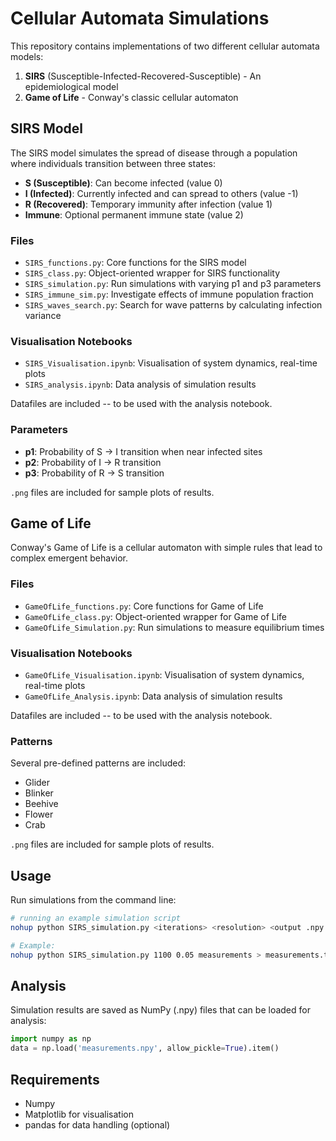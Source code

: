 # Cellular Automata Simulations

This repository contains implementations of two different cellular automata models:

1. **SIRS** (Susceptible-Infected-Recovered-Susceptible) - An epidemiological model
2. **Game of Life** - Conway's classic cellular automaton

## SIRS Model

The SIRS model simulates the spread of disease through a population where individuals transition between three states:
- **S (Susceptible)**: Can become infected (value 0)
- **I (Infected)**: Currently infected and can spread to others (value -1)
- **R (Recovered)**: Temporary immunity after infection (value 1)
- **Immune**: Optional permanent immune state (value 2)

### Files

- `SIRS_functions.py`: Core functions for the SIRS model
- `SIRS_class.py`: Object-oriented wrapper for SIRS functionality
- `SIRS_simulation.py`: Run simulations with varying p1 and p3 parameters
- `SIRS_immune_sim.py`: Investigate effects of immune population fraction
- `SIRS_waves_search.py`: Search for wave patterns by calculating infection variance

### Visualisation Notebooks
- `SIRS_Visualisation.ipynb`: Visualisation of system dynamics, real-time plots
- `SIRS_analysis.ipynb`: Data analysis of simulation results

Datafiles are included -- to be used with the analysis notebook.

### Parameters

- **p1**: Probability of S → I transition when near infected sites
- **p2**: Probability of I → R transition
- **p3**: Probability of R → S transition

`.png` files are included for sample plots of results.

## Game of Life

Conway's Game of Life is a cellular automaton with simple rules that lead to complex emergent behavior.

### Files

- `GameOfLife_functions.py`: Core functions for Game of Life
- `GameOfLife_class.py`: Object-oriented wrapper for Game of Life
- `GameOfLife_Simulation.py`: Run simulations to measure equilibrium times

### Visualisation Notebooks
- `GameOfLife_Visualisation.ipynb`: Visualisation of system dynamics, real-time plots
- `GameOfLife_Analysis.ipynb`: Data analysis of simulation results

Datafiles are included -- to be used with the analysis notebook.

### Patterns

Several pre-defined patterns are included:
- Glider
- Blinker
- Beehive
- Flower
- Crab

`.png` files are included for sample plots of results.

## Usage

Run simulations from the command line:

```bash
# running an example simulation script
nohup python SIRS_simulation.py <iterations> <resolution> <output .npy file name> > <output file> &

# Example:
nohup python SIRS_simulation.py 1100 0.05 measurements > measurements.txt &
```

## Analysis

Simulation results are saved as NumPy (.npy) files that can be loaded for analysis:

```python
import numpy as np
data = np.load('measurements.npy', allow_pickle=True).item()
```

## Requirements
- Numpy
- Matplotlib for visualisation
- pandas for data handling (optional)
